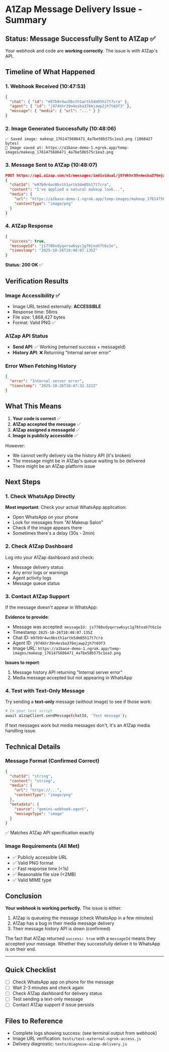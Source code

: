# A1Zap Message Delivery Issue - Summary

## Status: Message Successfully Sent to A1Zap ✅

Your webhook and code are **working correctly**. The issue is with A1Zap's API.

## Timeline of What Happened

### 1. Webhook Received (10:47:53)
```json
{
  "chat": { "id": "m97b9r4wc0bsth1artk5dm05h17t7cra" },
  "agent": { "id": "j974khr39n4esba376mjawp2jh7t69f3" },
  "message": { "media": { "url": "..." } }
}
```

### 2. Image Generated Successfully (10:48:06)
```
✅ Saved image: makeup_1761475686471_4a7be58b575c1ea3.png (1868427 bytes)
📸 Image saved at: https://a1base-demo-1.ngrok.app/temp-images/makeup_1761475686471_4a7be58b575c1ea3.png
```

### 3. Message Sent to A1Zap (10:48:07)
```json
POST https://api.a1zap.com/v1/messages/individual/j974khr39n4esba376mjawp2jh7t69f3/send
{
  "chatId": "m97b9r4wc0bsth1artk5dm05h17t7cra",
  "content": "I've applied a natural makeup look...",
  "media": {
    "url": "https://a1base-demo-1.ngrok.app/temp-images/makeup_1761475686471_4a7be58b575c1ea3.png",
    "contentType": "image/png"
  }
}
```

### 4. A1Zap Response
```json
{
  "success": true,
  "messageId": "js7780xdyqxrsw6syc1g76tnah7t6z1e",
  "timestamp": "2025-10-26T10:48:07.135Z"
}
```
**Status: 200 OK** ✅

## Verification Results

### Image Accessibility ✅
- Image URL tested externally: **ACCESSIBLE**
- Response time: 56ms
- File size: 1,868,427 bytes
- Format: Valid PNG ✅

### A1Zap API Status
- **Send API**: ✅ Working (returned success + messageId)
- **History API**: ❌ Returning "Internal server error"

### Error When Fetching History
```json
{
  "error": "Internal server error",
  "timestamp": "2025-10-26T10:47:32.321Z"
}
```

## What This Means

1. **Your code is correct** ✅
2. **A1Zap accepted the message** ✅  
3. **A1Zap assigned a messageId** ✅
4. **Image is publicly accessible** ✅

However:
- We cannot verify delivery via the history API (it's broken)
- The message might be in A1Zap's queue waiting to be delivered
- There might be an A1Zap platform issue

## Next Steps

### 1. Check WhatsApp Directly
**Most important**: Check your actual WhatsApp application:
- Open WhatsApp on your phone
- Look for messages from "AI Makeup Salon"
- Check if the image appears there
- Sometimes there's a delay (30s - 2min)

### 2. Check A1Zap Dashboard
Log into your A1Zap dashboard and check:
- Message delivery status
- Any error logs or warnings
- Agent activity logs
- Message queue status

### 3. Contact A1Zap Support
If the message doesn't appear in WhatsApp:

**Evidence to provide**:
- Message was accepted: `messageId: js7780xdyqxrsw6syc1g76tnah7t6z1e`
- Timestamp: `2025-10-26T10:48:07.135Z`
- Chat ID: `m97b9r4wc0bsth1artk5dm05h17t7cra`
- Agent ID: `j974khr39n4esba376mjawp2jh7t69f3`
- Image URL: `https://a1base-demo-1.ngrok.app/temp-images/makeup_1761475686471_4a7be58b575c1ea3.png`

**Issues to report**:
1. Message history API returning "Internal server error"
2. Media message accepted but not appearing in WhatsApp

### 4. Test with Text-Only Message
Try sending a **text-only** message (without image) to see if those work:
```bash
# In your test script
await a1zapClient.sendMessage(chatId, 'Test message');
```

If text messages work but media messages don't, it's an A1Zap media handling issue.

## Technical Details

### Message Format (Confirmed Correct)
```json
{
  "chatId": "string",
  "content": "string",
  "media": {
    "url": "https://...",
    "contentType": "image/png"
  },
  "metadata": {
    "source": "gemini-webhook-agent",
    "messageType": "image"
  }
}
```
✅ Matches A1Zap API specification exactly

### Image Requirements (All Met)
- ✅ Publicly accessible URL
- ✅ Valid PNG format
- ✅ Fast response time (<1s)
- ✅ Reasonable file size (<2MB)
- ✅ Valid MIME type

## Conclusion

**Your webhook is working perfectly.** The issue is either:
1. A1Zap is queueing the message (check WhatsApp in a few minutes)
2. A1Zap has a bug in their media message delivery
3. Their message history API is down (confirmed)

The fact that A1Zap returned `success: true` with a `messageId` means they accepted your message. Whether they successfully deliver it to WhatsApp is on their end.

---

## Quick Checklist

- [ ] Check WhatsApp app on phone for the message
- [ ] Wait 2-3 minutes and check again
- [ ] Check A1Zap dashboard for delivery status
- [ ] Test sending a text-only message
- [ ] Contact A1Zap support if issue persists

## Files to Reference
- Complete logs showing success: (see terminal output from webhook)
- Image URL verification: `tests/test-external-ngrok-access.js`
- Delivery diagnostic: `tests/diagnose-a1zap-delivery.js`

